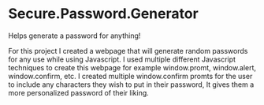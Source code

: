 # Secure.Password.Generator
Helps generate a password for anything!

For this project I created a webpage that will generate random passwords for any use while using Javascript. I used multiple different Javascript techniques to create this webpage for example window.promt, window.alert, window.confirm, etc. I created multiple window.confirm promts for the user to include any characters they wish to put in their password, It gives them a more personalized password of their liking.
